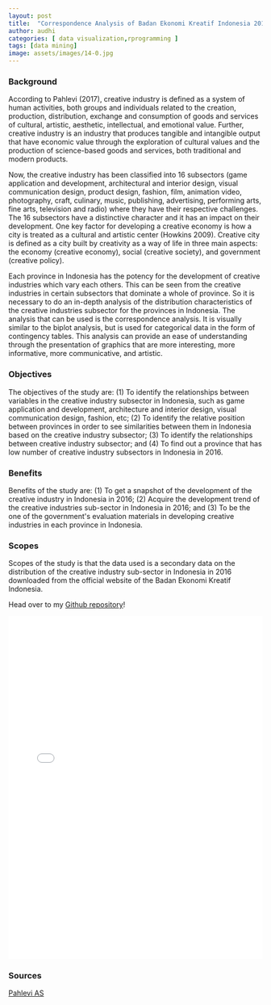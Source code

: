 ```yaml
---
layout: post
title:  "Correspondence Analysis of Badan Ekonomi Kreatif Indonesia 2016"
author: audhi
categories: [ data visualization,rprogramming ]
tags: [data mining]
image: assets/images/14-0.jpg
---
```


### Background
According to Pahlevi (2017), creative industry is defined as a system of human activities, both groups and individuals related to the creation, production, distribution, exchange and consumption of goods and services of cultural, artistic, aesthetic, intellectual, and emotional value. Further, creative industry is an industry that produces tangible and intangible output that have economic value through the exploration of cultural values ​​and the production of science-based goods and services, both traditional and modern products.

Now, the creative industry has been classified into 16 subsectors (game application and development, architectural and interior design, visual communication design, product design, fashion, film, animation video, photography, craft, culinary, music, publishing, advertising, performing arts, fine arts, television and radio) where they have their respective challenges. The 16 subsectors have a distinctive character and it has an impact on their development. One key factor for developing a creative economy is how a city is treated as a cultural and artistic center (Howkins 2009). Creative city is defined as a city built by creativity as a way of life in three main aspects: the economy (creative economy), social (creative society), and government (creative policy).

Each province in Indonesia has the potency for the development of creative industries which vary each others. This can be seen from the creative industries in certain subsectors that dominate a whole of province. So it is necessary to do an in-depth analysis of the distribution characteristics of the creative industries subsector for the provinces in Indonesia. The analysis that can be used is the correspondence analysis. It is visually similar to the biplot analysis, but is used for categorical data in the form of contingency tables. This analysis can provide an ease of understanding through the presentation of graphics that are more interesting, more informative, more communicative, and artistic.

### Objectives
The objectives of the study are: (1) To identify the relationships between variables in the creative industry subsector in Indonesia, such as game application and development, architecture and interior design, visual communication design, fashion, etc; (2) To identify the relative position between provinces in order to see similarities between them in Indonesia based on the creative industry subsector; (3) To identify the relationships between creative industry subsector; and (4) To find out a province that has low number of creative industry subsectors in Indonesia in 2016.

### Benefits
Benefits of the study are: (1) To get a snapshot of the development of the creative industry in Indonesia in 2016; (2) Acquire the development trend of the creative industries sub-sector in Indonesia in 2016; and (3) To be the one of the government's evaluation materials in developing creative industries in each province in Indonesia.

### Scopes
Scopes of the study is that the data used is a secondary data on the distribution of the creative industry sub-sector in Indonesia in 2016 downloaded from the official website of the Badan Ekonomi Kreatif Indonesia.

<p>Head over to my <a href="https://github.com/audhiaprilliant/Correspondence-Analysis-of-Badan-Ekonomi-Kreatif-2016">Github repository</a>!</p>

<iframe src="{{site.baseurl}}/assets/docs/Correspondence Analysis.pdf" style="width: 100%; height: 680px;" frameBorder="0"></iframe>

### Sources
<a target="_blank" href="https://jurnal.kemendagri.go.id/index.php/jbp/article/view/565" class="btn btn-danger">Pahlevi AS</a>

